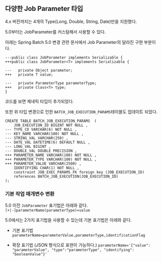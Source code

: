 ## 다양한 Job Parameter 타입

4.x 버전까지는 4개의 Type(Long, Double, String, Date)만을 지원했다.

5.0부터는 JobParameter를 커스텀해서 사용할 수 있다.

아래는 Spring Batch 5.0 변경 관련 문서에서 Job Parameter의 달라진 구현 부분이다.

```
---public class JobParameter implements Serializable {
+++public class JobParameter<T> implements Serializable {

---   private Object parameter;
+++   private T value;

---   private ParameterType parameterType;
+++   private Class<T> type;
}
```

코드를 보면 제네릭 타입이 추가되었다.

또한 위 타입 변경으로 인한 `BATCH_JOB_EXECUTION_PARAMS`테이블도 업데이트 되었다.

```
CREATE TABLE BATCH_JOB_EXECUTION_PARAMS  (
	JOB_EXECUTION_ID BIGINT NOT NULL ,
---	TYPE_CD VARCHAR(6) NOT NULL ,
---	KEY_NAME VARCHAR(100) NOT NULL ,
---	STRING_VAL VARCHAR(250) ,
---	DATE_VAL DATETIME(6) DEFAULT NULL ,
---	LONG_VAL BIGINT ,
---	DOUBLE_VAL DOUBLE PRECISION ,
+++	PARAMETER_NAME VARCHAR(100) NOT NULL ,
+++	PARAMETER_TYPE VARCHAR(100) NOT NULL ,
+++	PARAMETER_VALUE VARCHAR(2500) ,
	IDENTIFYING CHAR(1) NOT NULL ,
	constraint JOB_EXEC_PARAMS_FK foreign key (JOB_EXECUTION_ID)
	references BATCH_JOB_EXECUTION(JOB_EXECUTION_ID)
);
```
### 기본 작업 매개변수 변환

5.0 이전 `JobParameter` 표기법은 아래와 같다.
`[+|-]parameterName(parameterType)=value`

5.0에서는 2가지 표기법을 사용할 수 있는데 기본 표기법은 아래와 같다.
- 기본 표기법
`parameterName=parameterValue,parameterType,identificationFlag`

- 확장 표기법 (JSON 형식으로 표현이 가능하다.)
`parameterName='{"value": "parameterValue", "type":"parameterType", "identifying": "booleanValue"}'`


